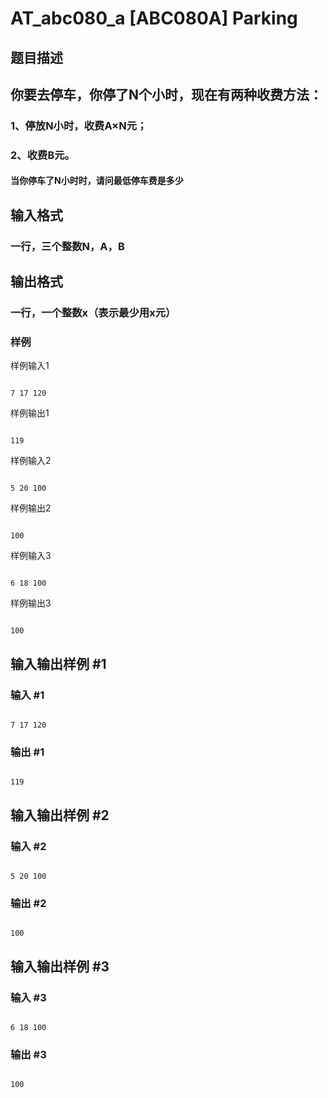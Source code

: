 # AT_abc080_a [ABC080A] Parking

## 题目描述

## 你要去停车，你停了N个小时，现在有两种收费方法：
### 1、停放N小时，收费A×N元；
### 2、收费B元。
#### 当你停车了N小时时，请问最低停车费是多少

## 输入格式

### 一行，三个整数N，A，B

## 输出格式

### 一行，一个整数x（表示最少用x元）

### **样例**
样例输入1
```
7 17 120
```
样例输出1
```
119
```
样例输入2
```
5 20 100
```
样例输出2
```
100
```
样例输入3
```
6 18 100
```
样例输出3
```
100
```

## 输入输出样例 #1

### 输入 #1

```
7 17 120
```

### 输出 #1

```
119
```

## 输入输出样例 #2

### 输入 #2

```
5 20 100
```

### 输出 #2

```
100
```

## 输入输出样例 #3

### 输入 #3

```
6 18 100
```

### 输出 #3

```
100
```